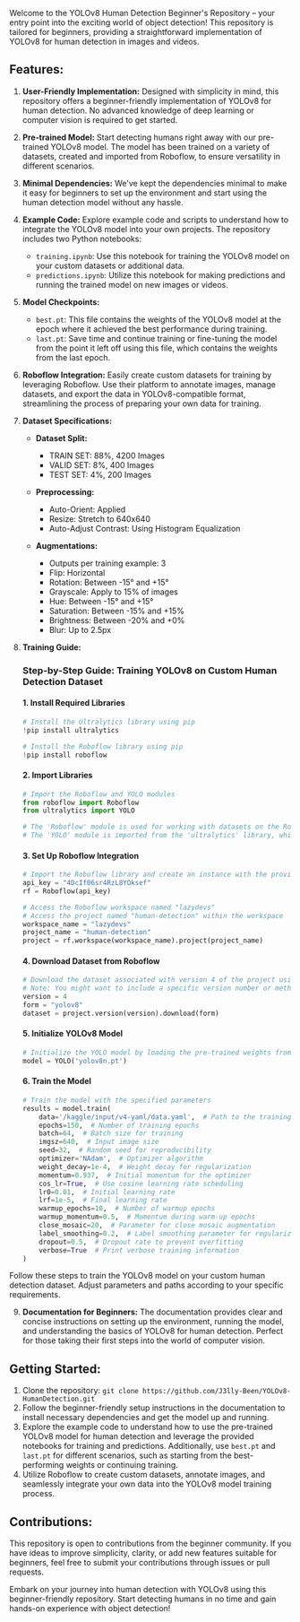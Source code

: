 Welcome to the YOLOv8 Human Detection Beginner's Repository – your entry point into the exciting world of object detection! This repository is tailored for beginners, providing a straightforward implementation of YOLOv8 for human detection in images and videos.

## Features:

1. **User-Friendly Implementation:** Designed with simplicity in mind, this repository offers a beginner-friendly implementation of YOLOv8 for human detection. No advanced knowledge of deep learning or computer vision is required to get started.

2. **Pre-trained Model:** Start detecting humans right away with our pre-trained YOLOv8 model. The model has been trained on a variety of datasets, created and imported from Roboflow, to ensure versatility in different scenarios.

3. **Minimal Dependencies:** We've kept the dependencies minimal to make it easy for beginners to set up the environment and start using the human detection model without any hassle.

4. **Example Code:** Explore example code and scripts to understand how to integrate the YOLOv8 model into your own projects. The repository includes two Python notebooks:
   - `training.ipynb`: Use this notebook for training the YOLOv8 model on your custom datasets or additional data.
   - `predictions.ipynb`: Utilize this notebook for making predictions and running the trained model on new images or videos.

5. **Model Checkpoints:**
   - `best.pt`: This file contains the weights of the YOLOv8 model at the epoch where it achieved the best performance during training.
   - `last.pt`: Save time and continue training or fine-tuning the model from the point it left off using this file, which contains the weights from the last epoch.

6. **Roboflow Integration:** Easily create custom datasets for training by leveraging Roboflow. Use their platform to annotate images, manage datasets, and export the data in YOLOv8-compatible format, streamlining the process of preparing your own data for training.

7. **Dataset Specifications:**
   - **Dataset Split:**
      - TRAIN SET: 88%, 4200 Images
      - VALID SET: 8%, 400 Images
      - TEST SET: 4%, 200 Images

   - **Preprocessing:**
      - Auto-Orient: Applied
      - Resize: Stretch to 640x640
      - Auto-Adjust Contrast: Using Histogram Equalization

   - **Augmentations:**
      - Outputs per training example: 3
      - Flip: Horizontal
      - Rotation: Between -15° and +15°
      - Grayscale: Apply to 15% of images
      - Hue: Between -15° and +15°
      - Saturation: Between -15% and +15%
      - Brightness: Between -20% and +0%
      - Blur: Up to 2.5px

8. **Training Guide:**
   ### Step-by-Step Guide: Training YOLOv8 on Custom Human Detection Dataset

   #### 1. Install Required Libraries
   ```python
   # Install the Ultralytics library using pip
   !pip install ultralytics

   # Install the Roboflow library using pip
   !pip install roboflow
   ```

   #### 2. Import Libraries
   ```python
   # Import the Roboflow and YOLO modules
   from roboflow import Roboflow
   from ultralytics import YOLO

   # The 'Roboflow' module is used for working with datasets on the Roboflow platform
   # The 'YOLO' module is imported from the 'ultralytics' library, which is used for YOLO object detection tasks
   ```

   #### 3. Set Up Roboflow Integration
   ```python
   # Import the Roboflow library and create an instance with the provided API key
   api_key = "4DcIf06sr4RzL8YOksef"
   rf = Roboflow(api_key)

   # Access the Roboflow workspace named "lazydevs"
   # Access the project named "human-detection" within the workspace
   workspace_name = "lazydevs"
   project_name = "human-detection"
   project = rf.workspace(workspace_name).project(project_name)
   ```

   #### 4. Download Dataset from Roboflow
   ```python
   # Download the dataset associated with version 4 of the project using YOLOv8 format
   # Note: You might want to include a specific version number or method for version selection.
   version = 4
   form = "yolov8"
   dataset = project.version(version).download(form)
   ```

   #### 5. Initialize YOLOv8 Model
   ```python
   # Initialize the YOLO model by loading the pre-trained weights from 'yolov8n.pt'
   model = YOLO('yolov8n.pt')
   ```

   #### 6. Train the Model
   ```python
   # Train the model with the specified parameters
   results = model.train(
       data='/kaggle/input/v4-yaml/data.yaml',  # Path to the training data YAML file
       epochs=150,  # Number of training epochs
       batch=64,  # Batch size for training
       imgsz=640,  # Input image size
       seed=32,  # Random seed for reproducibility
       optimizer='NAdam',  # Optimizer algorithm
       weight_decay=1e-4,  # Weight decay for regularization
       momentum=0.937,  # Initial momentum for the optimizer
       cos_lr=True,  # Use cosine learning rate scheduling
       lr0=0.01,  # Initial learning rate
       lrf=1e-5,  # Final learning rate
       warmup_epochs=10,  # Number of warmup epochs
       warmup_momentum=0.5,  # Momentum during warm-up epochs
       close_mosaic=20,  # Parameter for close mosaic augmentation
       label_smoothing=0.2,  # Label smoothing parameter for regularization
       dropout=0.5,  # Dropout rate to prevent overfitting
       verbose=True  # Print verbose training information
   )
   ```

Follow these steps to train the YOLOv8 model on your custom human detection dataset. Adjust parameters and paths according to your specific requirements.

9. **Documentation for Beginners:** The documentation provides clear and concise instructions on setting up the environment, running the model, and understanding the basics of YOLOv8 for human detection. Perfect for those taking their first steps into the world of computer vision.

## Getting Started:

1. Clone the repository: `git clone https://github.com/J3lly-Been/YOLOv8-HumanDetection.git`
2. Follow the beginner-friendly setup instructions in the documentation to install necessary dependencies and get the model up and running.
3. Explore the example code to understand how to use the pre-trained YOLOv8 model for human detection and leverage the provided notebooks for training and predictions. Additionally, use `best.pt` and `last.pt` for different scenarios, such as starting from the best-performing weights or continuing training.
4. Utilize Roboflow to create custom datasets, annotate images, and seamlessly integrate your own data into the YOLOv8 model training process.

## Contributions:

This repository is open to contributions from the beginner community. If you have ideas to improve simplicity, clarity, or add new features suitable for beginners, feel free to submit your contributions through issues or pull requests.

Embark on your journey into human detection with YOLOv8 using this beginner-friendly repository. Start detecting humans in no time and gain hands-on experience with object detection!
